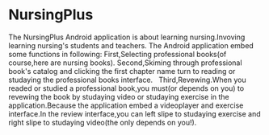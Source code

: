 # NursingPlus
The NursingPlus Android application is about learning nursing.Invoving learning nursing's students and teachers.
The Android application embed some functions in following:
   First,Selecting professional books(of course,here are nursing books).
   Second,Skiming through professional book's catalog and clicking the first chapter name turn to reading or studaying the professional books interface.
   Third,Revewing.When you readed or studied a professional book,you must(or depends on you) to revewing the book by studaying video or studaying exercise in the application.Because the application embed a videoplayer and exercise interface.In the review interface,you can left slipe to studaying exercise and right slipe to studaying video(the only depends on you!).  
